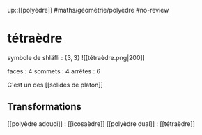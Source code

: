 up::[[polyèdre]]
#maths/géométrie/polyèdre #no-review 
# tétraèdre
symbole de shläfli : $\{3, 3\}$
![[tétraèdre.png|200]]

faces : 4
sommets : 4
arrêtes : 6

C'est un des [[solides de platon]]


## Transformations
[[polyèdre adouci]] : [[icosaèdre]]
[[polyèdre dual]] : [[tétraèdre]]

